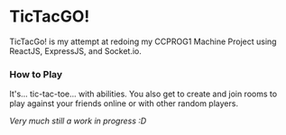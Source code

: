 # TicTacGO!

TicTacGo! is my attempt at redoing my CCPROG1 Machine Project using ReactJS, ExpressJS, and Socket.io.

### How to Play
It's... tic-tac-toe... with abilities. You also get to create and join rooms to play against your friends online or with other random players.

*Very much still a work in progress :D*
